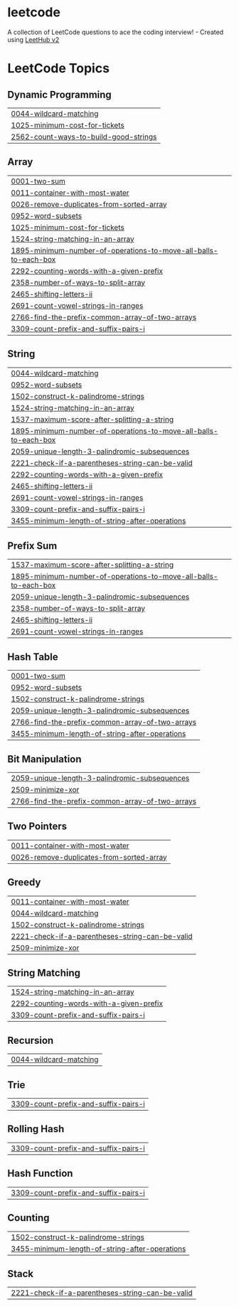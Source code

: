 # leetcode
A collection of LeetCode questions to ace the coding interview! - Created using [LeetHub v2](https://github.com/arunbhardwaj/LeetHub-2.0)

<!---LeetCode Topics Start-->
# LeetCode Topics
## Dynamic Programming
|  |
| ------- |
| [0044-wildcard-matching](https://github.com/rajbhoyar729/leetcode/tree/master/0044-wildcard-matching) |
| [1025-minimum-cost-for-tickets](https://github.com/rajbhoyar729/leetcode/tree/master/1025-minimum-cost-for-tickets) |
| [2562-count-ways-to-build-good-strings](https://github.com/rajbhoyar729/leetcode/tree/master/2562-count-ways-to-build-good-strings) |
## Array
|  |
| ------- |
| [0001-two-sum](https://github.com/rajbhoyar729/leetcode/tree/master/0001-two-sum) |
| [0011-container-with-most-water](https://github.com/rajbhoyar729/leetcode/tree/master/0011-container-with-most-water) |
| [0026-remove-duplicates-from-sorted-array](https://github.com/rajbhoyar729/leetcode/tree/master/0026-remove-duplicates-from-sorted-array) |
| [0952-word-subsets](https://github.com/rajbhoyar729/leetcode/tree/master/0952-word-subsets) |
| [1025-minimum-cost-for-tickets](https://github.com/rajbhoyar729/leetcode/tree/master/1025-minimum-cost-for-tickets) |
| [1524-string-matching-in-an-array](https://github.com/rajbhoyar729/leetcode/tree/master/1524-string-matching-in-an-array) |
| [1895-minimum-number-of-operations-to-move-all-balls-to-each-box](https://github.com/rajbhoyar729/leetcode/tree/master/1895-minimum-number-of-operations-to-move-all-balls-to-each-box) |
| [2292-counting-words-with-a-given-prefix](https://github.com/rajbhoyar729/leetcode/tree/master/2292-counting-words-with-a-given-prefix) |
| [2358-number-of-ways-to-split-array](https://github.com/rajbhoyar729/leetcode/tree/master/2358-number-of-ways-to-split-array) |
| [2465-shifting-letters-ii](https://github.com/rajbhoyar729/leetcode/tree/master/2465-shifting-letters-ii) |
| [2691-count-vowel-strings-in-ranges](https://github.com/rajbhoyar729/leetcode/tree/master/2691-count-vowel-strings-in-ranges) |
| [2766-find-the-prefix-common-array-of-two-arrays](https://github.com/rajbhoyar729/leetcode/tree/master/2766-find-the-prefix-common-array-of-two-arrays) |
| [3309-count-prefix-and-suffix-pairs-i](https://github.com/rajbhoyar729/leetcode/tree/master/3309-count-prefix-and-suffix-pairs-i) |
## String
|  |
| ------- |
| [0044-wildcard-matching](https://github.com/rajbhoyar729/leetcode/tree/master/0044-wildcard-matching) |
| [0952-word-subsets](https://github.com/rajbhoyar729/leetcode/tree/master/0952-word-subsets) |
| [1502-construct-k-palindrome-strings](https://github.com/rajbhoyar729/leetcode/tree/master/1502-construct-k-palindrome-strings) |
| [1524-string-matching-in-an-array](https://github.com/rajbhoyar729/leetcode/tree/master/1524-string-matching-in-an-array) |
| [1537-maximum-score-after-splitting-a-string](https://github.com/rajbhoyar729/leetcode/tree/master/1537-maximum-score-after-splitting-a-string) |
| [1895-minimum-number-of-operations-to-move-all-balls-to-each-box](https://github.com/rajbhoyar729/leetcode/tree/master/1895-minimum-number-of-operations-to-move-all-balls-to-each-box) |
| [2059-unique-length-3-palindromic-subsequences](https://github.com/rajbhoyar729/leetcode/tree/master/2059-unique-length-3-palindromic-subsequences) |
| [2221-check-if-a-parentheses-string-can-be-valid](https://github.com/rajbhoyar729/leetcode/tree/master/2221-check-if-a-parentheses-string-can-be-valid) |
| [2292-counting-words-with-a-given-prefix](https://github.com/rajbhoyar729/leetcode/tree/master/2292-counting-words-with-a-given-prefix) |
| [2465-shifting-letters-ii](https://github.com/rajbhoyar729/leetcode/tree/master/2465-shifting-letters-ii) |
| [2691-count-vowel-strings-in-ranges](https://github.com/rajbhoyar729/leetcode/tree/master/2691-count-vowel-strings-in-ranges) |
| [3309-count-prefix-and-suffix-pairs-i](https://github.com/rajbhoyar729/leetcode/tree/master/3309-count-prefix-and-suffix-pairs-i) |
| [3455-minimum-length-of-string-after-operations](https://github.com/rajbhoyar729/leetcode/tree/master/3455-minimum-length-of-string-after-operations) |
## Prefix Sum
|  |
| ------- |
| [1537-maximum-score-after-splitting-a-string](https://github.com/rajbhoyar729/leetcode/tree/master/1537-maximum-score-after-splitting-a-string) |
| [1895-minimum-number-of-operations-to-move-all-balls-to-each-box](https://github.com/rajbhoyar729/leetcode/tree/master/1895-minimum-number-of-operations-to-move-all-balls-to-each-box) |
| [2059-unique-length-3-palindromic-subsequences](https://github.com/rajbhoyar729/leetcode/tree/master/2059-unique-length-3-palindromic-subsequences) |
| [2358-number-of-ways-to-split-array](https://github.com/rajbhoyar729/leetcode/tree/master/2358-number-of-ways-to-split-array) |
| [2465-shifting-letters-ii](https://github.com/rajbhoyar729/leetcode/tree/master/2465-shifting-letters-ii) |
| [2691-count-vowel-strings-in-ranges](https://github.com/rajbhoyar729/leetcode/tree/master/2691-count-vowel-strings-in-ranges) |
## Hash Table
|  |
| ------- |
| [0001-two-sum](https://github.com/rajbhoyar729/leetcode/tree/master/0001-two-sum) |
| [0952-word-subsets](https://github.com/rajbhoyar729/leetcode/tree/master/0952-word-subsets) |
| [1502-construct-k-palindrome-strings](https://github.com/rajbhoyar729/leetcode/tree/master/1502-construct-k-palindrome-strings) |
| [2059-unique-length-3-palindromic-subsequences](https://github.com/rajbhoyar729/leetcode/tree/master/2059-unique-length-3-palindromic-subsequences) |
| [2766-find-the-prefix-common-array-of-two-arrays](https://github.com/rajbhoyar729/leetcode/tree/master/2766-find-the-prefix-common-array-of-two-arrays) |
| [3455-minimum-length-of-string-after-operations](https://github.com/rajbhoyar729/leetcode/tree/master/3455-minimum-length-of-string-after-operations) |
## Bit Manipulation
|  |
| ------- |
| [2059-unique-length-3-palindromic-subsequences](https://github.com/rajbhoyar729/leetcode/tree/master/2059-unique-length-3-palindromic-subsequences) |
| [2509-minimize-xor](https://github.com/rajbhoyar729/leetcode/tree/master/2509-minimize-xor) |
| [2766-find-the-prefix-common-array-of-two-arrays](https://github.com/rajbhoyar729/leetcode/tree/master/2766-find-the-prefix-common-array-of-two-arrays) |
## Two Pointers
|  |
| ------- |
| [0011-container-with-most-water](https://github.com/rajbhoyar729/leetcode/tree/master/0011-container-with-most-water) |
| [0026-remove-duplicates-from-sorted-array](https://github.com/rajbhoyar729/leetcode/tree/master/0026-remove-duplicates-from-sorted-array) |
## Greedy
|  |
| ------- |
| [0011-container-with-most-water](https://github.com/rajbhoyar729/leetcode/tree/master/0011-container-with-most-water) |
| [0044-wildcard-matching](https://github.com/rajbhoyar729/leetcode/tree/master/0044-wildcard-matching) |
| [1502-construct-k-palindrome-strings](https://github.com/rajbhoyar729/leetcode/tree/master/1502-construct-k-palindrome-strings) |
| [2221-check-if-a-parentheses-string-can-be-valid](https://github.com/rajbhoyar729/leetcode/tree/master/2221-check-if-a-parentheses-string-can-be-valid) |
| [2509-minimize-xor](https://github.com/rajbhoyar729/leetcode/tree/master/2509-minimize-xor) |
## String Matching
|  |
| ------- |
| [1524-string-matching-in-an-array](https://github.com/rajbhoyar729/leetcode/tree/master/1524-string-matching-in-an-array) |
| [2292-counting-words-with-a-given-prefix](https://github.com/rajbhoyar729/leetcode/tree/master/2292-counting-words-with-a-given-prefix) |
| [3309-count-prefix-and-suffix-pairs-i](https://github.com/rajbhoyar729/leetcode/tree/master/3309-count-prefix-and-suffix-pairs-i) |
## Recursion
|  |
| ------- |
| [0044-wildcard-matching](https://github.com/rajbhoyar729/leetcode/tree/master/0044-wildcard-matching) |
## Trie
|  |
| ------- |
| [3309-count-prefix-and-suffix-pairs-i](https://github.com/rajbhoyar729/leetcode/tree/master/3309-count-prefix-and-suffix-pairs-i) |
## Rolling Hash
|  |
| ------- |
| [3309-count-prefix-and-suffix-pairs-i](https://github.com/rajbhoyar729/leetcode/tree/master/3309-count-prefix-and-suffix-pairs-i) |
## Hash Function
|  |
| ------- |
| [3309-count-prefix-and-suffix-pairs-i](https://github.com/rajbhoyar729/leetcode/tree/master/3309-count-prefix-and-suffix-pairs-i) |
## Counting
|  |
| ------- |
| [1502-construct-k-palindrome-strings](https://github.com/rajbhoyar729/leetcode/tree/master/1502-construct-k-palindrome-strings) |
| [3455-minimum-length-of-string-after-operations](https://github.com/rajbhoyar729/leetcode/tree/master/3455-minimum-length-of-string-after-operations) |
## Stack
|  |
| ------- |
| [2221-check-if-a-parentheses-string-can-be-valid](https://github.com/rajbhoyar729/leetcode/tree/master/2221-check-if-a-parentheses-string-can-be-valid) |
<!---LeetCode Topics End-->